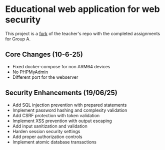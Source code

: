 # Educational web application for web security
This project is a [fork](https://github.com/CarloRuheAlfa/secureprogramminglessons) of the teacher's repo with the completed assignments for Group A.


## Core Changes (10-6-25)
- Fixed docker-compose for non ARM64 devices
- No PHPMyAdmin
- Different port for the webserver

## Security Enhancements (19/06/25)
- Add SQL injection prevention with prepared statements
- Implement password hashing and complexity validation  
- Add CSRF protection with token validation
- Implement XSS prevention with output escaping
- Add input sanitization and validation
- Harden session security settings
- Add proper authorization controls
- Implement atomic database transactions
